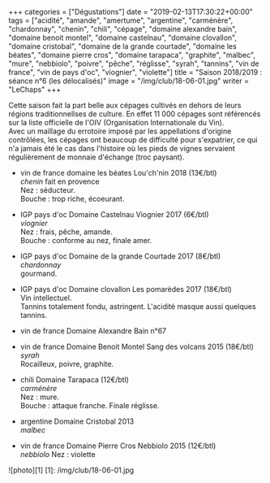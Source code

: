 +++
categories = ["Dégustations"]
date = "2019-02-13T17:30:22+00:00"
tags = ["acidité", "amande", "amertume", "argentine", "carménère", "chardonnay", "chenin", "chili", "cépage", "domaine alexandre bain", "domaine benoit montel", "domaine castelnau", "domaine clovallon", "domaine cristobal", "domaine de la grande courtade", "domaine les béates", "domaine pierre cros", "domaine tarapaca", "graphite", "malbec", "mure", "nebbiolo", "poivre", "pêche", "réglisse", "syrah", "tannins", "vin de france", "vin de pays d'oc", "viognier", "violette"] 
title = "Saison 2018/2019 : séance n°6 (les délocalisés)"
image = "/img/club/18-06-01.jpg"
writer = "LeChaps"
+++

Cette saison fait la part belle aux cépages cultivés en dehors de leurs régions traditionnellses de culture.
En effet 11 000 cépages sont référencés sur la liste officielle de l'OIV (Organisation Internationale du Vin).  
Avec un maillage du errotoire imposé par les appellations d'origine contrôlées, les cépages ont beaucoup de difficulté pour s'expatrier, ce qui n'a jamais été le cas dans l'histoire où les pieds de vignes servaient régulièrement de monnaie d'échange (troc paysant).  

* vin de france domaine les béates Lou'ch'nin 2018 (13€/btl)  
_chenin_ fait en provence  
Nez : séducteur.  
Bouche : trop riche, écoeurant.

* IGP pays d'oc Domaine Castelnau Viognier 2017 (6€/btl)  
_viognier_  
Nez : frais, pêche, amande.  
Bouche : conforme au nez, finale amer.

* IGP pays d'oc Domaine de la grande Courtade 2017 (8€/btl)  
_chardonnay_  
gourmand.

* IGP pays d'oc Domaine clovallon Les pomarèdes 2017 (18€/btl)  
Vin intellectuel.  
Tannins totalement fondu, astringent. L'acidité masque aussi quelques tannins.

* vin de france Domaine Alexandre Bain n°67

* vin de france Domaine Benoit Montel Sang des volcans 2015 (18€/btl)  
_syrah_  
Rocailleux, poivre, graphite.

* chili Domaine Tarapaca (12€/btl) <i class="fa fa-plus-circle"></i>  
_carménère_  
Nez : mure.  
Bouche : attaque franche. Finale réglisse.

* argentine Domaine Cristobal 2013  
_malbec_

* vin de france Domaine Pierre Cros Nebbiolo 2015 (12€/btl)  
_nebbiolo_
Nez : violette

![photo][1]
[1]: /img/club/18-06-01.jpg
